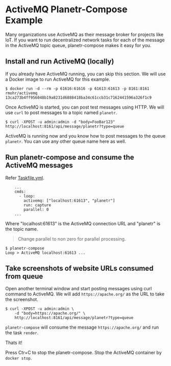 # ActiveMQ Planetr-Compose Example

Many organizations use ActiveMQ as their message broker for projects like IoT. If you want to run decentralized network tasks for each of the message in the ActiveMQ topic queue, planetr-compose makes it easy for you.

## Install and run ActiveMQ (locally)

If you already have ActiveMQ running, you can skip this section. We will use a Docker image to run ActiveMQ for this example.

```
$ docker run -d --rm -p 61616:61616 -p 61613:61613 -p 8161:8161 rmohr/activemq
13ca273b4ff956048b19a8231d6888418ba34c61ccb31c7162441596a326f1c9
```

Once ActiveMQ is started, you can post test messages using HTTP. We will use ```curl``` to post messages to a topic named ```planetr```.

```
$ curl -XPOST -u admin:admin -d "body=FooBar123" http://localhost:8161/api/message/planetr?type=queue
```

ActiveMQ is running now and you know how to post messages to the queue ```planetr```. You can use any other queue name here as well.

## Run planetr-compose and consume the ActiveMQ messages

Refer [Taskfile.yml](Taskfile.yml).

```
    ...
    cmds: 
      - loop:
        activemq: ["localhost:61613", "planetr"]
        run: capture
        parallel: 0
    ...
```

Where "localhost:61613" is the ActiveMQ connection URL and "planetr" is the topic name.

> Change parallel to non zero for parallel processing.

```shell
$ planetr-compose 
Loop > ActiveMQ localhost:61613 ...
```

## Take screenshots of website URLs consumed from queue

Open another terminal window and start posting messages using curl command to ActiveMQ. We will add ```https://apache.org/``` as the URL to take the screenshot.

```
$ curl -XPOST -u admin:admin \
    -d "body=https://apache.org/" \
    http://localhost:8161/api/message/planetr?type=queue
```

```planetr-compose``` will consume the message ```https://apache.org/``` and run the task ```render```.

Thats it!

Press Ctr+C to stop the planetr-compose. Stop the ActiveMQ container by ```docker stop```.
